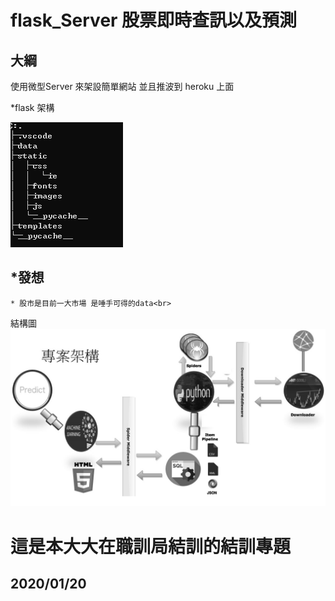 # flask_Server 股票即時查訊以及預測

大綱
-----

使用微型Server 來架設簡單網站 並且推波到 heroku 上面<br>

  *flask 架構<br>

![image](https://github.com/FANJIYU0825/flask_Server/blob/master/flask/intrduce%20elem/tree.PNG)

  *發想<br>
------
    * 股市是目前一大市場 是唾手可得的data<br>
 結構圖
![image](https://github.com/FANJIYU0825/flask_Server/blob/master/flask/intrduce%20elem/流程圖.jpg)


這是本大大在職訓局結訓的結訓專題
=====
2020/01/20
-----

